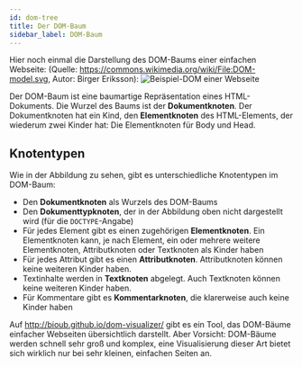 ```yaml
---
id: dom-tree
title: Der DOM-Baum
sidebar_label: DOM-Baum
---
```


Hier noch einmal die Darstellung des DOM-Baums einer einfachen Webseite:
(Quelle: https://commons.wikimedia.org/wiki/File:DOM-model.svg, Autor: Birger Eriksson):
![Beispiel-DOM einer Webseite](https://upload.wikimedia.org/wikipedia/commons/thumb/5/5a/DOM-model.svg/580px-DOM-model.svg.png)

Der DOM-Baum ist eine baumartige Repräsentation eines HTML-Dokuments. Die Wurzel des Baums ist
der **Dokumentknoten**. Der Dokumentknoten hat ein Kind, den **Elementknoten** des HTML-Elements, der wiederum
zwei Kinder hat: Die Elementknoten für Body und Head.

## Knotentypen
Wie in der Abbildung zu sehen, gibt es unterschiedliche Knotentypen im DOM-Baum:
- Den **Dokumentknoten** als Wurzels des DOM-Baums
- Den **Dokumenttypknoten**, der in der Abbildung oben nicht dargestellt wird (für die `DOCTYPE`-Angabe)
- Für jedes Element gibt es einen zugehörigen **Elementknoten**. Ein Elementknoten kann, je nach Element, ein oder mehrere weitere Elementknoten, Attributknoten oder Textknoten als Kinder haben
- Für jedes Attribut gibt es einen **Attributknoten**. Attributknoten können keine weiteren Kinder haben.
- Textinhalte werden in **Textknoten** abgelegt. Auch Textknoten können keine weiteren Kinder haben.
- Für Kommentare gibt es **Kommentarknoten**, die klarerweise auch keine Kinder haben

Auf http://bioub.github.io/dom-visualizer/ gibt es ein Tool, das DOM-Bäume einfacher Webseiten übersichtlich darstellt. Aber Vorsicht: DOM-Bäume werden schnell sehr groß und komplex, eine Visualisierung dieser Art bietet sich wirklich nur bei sehr kleinen, einfachen Seiten an.